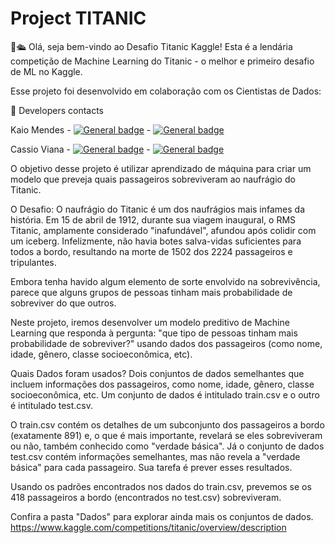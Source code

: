 # Project TITANIC

👋🛳️ Olá, seja bem-vindo ao Desafio Titanic Kaggle! Esta é a lendária competição de Machine Learning do Titanic - o melhor e primeiro desafio de ML no Kaggle.

Esse projeto foi desenvolvido em colaboração com os Cientistas de Dados:

:iphone: Developers contacts

Kaio Mendes - [![General badge](https://img.shields.io/badge/LinkedIn-0077B5?style=for-the-badge&logo=linkedin&logoColor=white<SUBJECT>-<STATUS>-<COLOR>.svg)](https://www.linkedin.com/in/kaio-mendes-bba196150)  -  [![General badge](https://img.shields.io/badge/GitHub-100000?style=for-the-badge&logo=github&logoColor=white<SUBJECT>-<STATUS>-<COLOR>.svg)](https://github.com/kmendesDev)

Cassio Viana - [![General badge](https://img.shields.io/badge/LinkedIn-0077B5?style=for-the-badge&logo=linkedin&logoColor=white<SUBJECT>-<STATUS>-<COLOR>.svg)](https://www.linkedin.com/in/cvs1987)  -  [![General badge](https://img.shields.io/badge/GitHub-100000?style=for-the-badge&logo=github&logoColor=white<SUBJECT>-<STATUS>-<COLOR>.svg)](https://github.com/cvs2010)


O objetivo desse projeto é utilizar aprendizado de máquina para criar um modelo que preveja quais passageiros sobreviveram ao naufrágio do Titanic.

O Desafio: O naufrágio do Titanic é um dos naufrágios mais infames da história. Em 15 de abril de 1912, durante sua viagem inaugural, o RMS Titanic, amplamente considerado "inafundável", afundou após colidir com um iceberg. Infelizmente, não havia botes salva-vidas suficientes para todos a bordo, resultando na morte de 1502 dos 2224 passageiros e tripulantes.

Embora tenha havido algum elemento de sorte envolvido na sobrevivência, parece que alguns grupos de pessoas tinham mais probabilidade de sobreviver do que outros.

Neste projeto, iremos desenvolver um modelo preditivo de Machine Learning que responda à pergunta: "que tipo de pessoas tinham mais probabilidade de sobreviver?" usando dados dos passageiros (como nome, idade, gênero, classe socioeconômica, etc).

Quais Dados foram usados?
Dois conjuntos de dados semelhantes que incluem informações dos passageiros, como nome, idade, gênero, classe socioeconômica, etc. Um conjunto de dados é intitulado train.csv e o outro é intitulado test.csv.

O train.csv contém os detalhes de um subconjunto dos passageiros a bordo (exatamente 891) e, o que é mais importante, revelará se eles sobreviveram ou não, também conhecido como "verdade básica". Já o conjunto de dados test.csv contém informações semelhantes, mas não revela a "verdade básica" para cada passageiro. Sua tarefa é prever esses resultados.

Usando os padrões encontrados nos dados do train.csv, prevemos se os 418 passageiros a bordo (encontrados no test.csv) sobreviveram.

Confira a pasta "Dados" para explorar ainda mais os conjuntos de dados.
https://www.kaggle.com/competitions/titanic/overview/description
